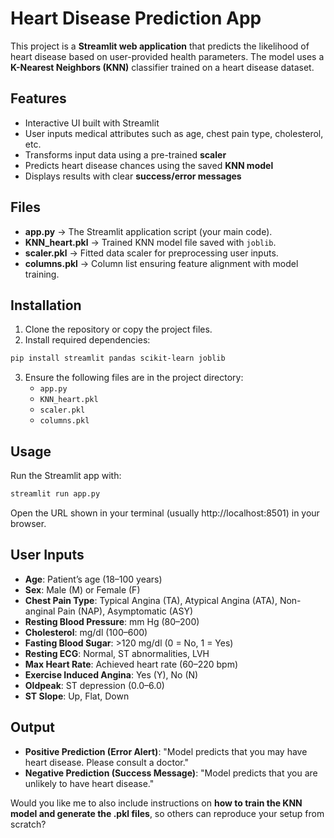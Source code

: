 # Heart Disease Prediction App

This project is a **Streamlit web application** that predicts the likelihood of heart disease based on user-provided health parameters. The model uses a **K-Nearest Neighbors (KNN)** classifier trained on a heart disease dataset.  

## Features
- Interactive UI built with Streamlit  
- User inputs medical attributes such as age, chest pain type, cholesterol, etc.  
- Transforms input data using a pre-trained **scaler**  
- Predicts heart disease chances using the saved **KNN model**  
- Displays results with clear **success/error messages**  

## Files
- **app.py** → The Streamlit application script (your main code).  
- **KNN_heart.pkl** → Trained KNN model file saved with `joblib`.  
- **scaler.pkl** → Fitted data scaler for preprocessing user inputs.  
- **columns.pkl** → Column list ensuring feature alignment with model training.  

## Installation
1. Clone the repository or copy the project files.  
2. Install required dependencies:  

```bash
pip install streamlit pandas scikit-learn joblib
```

3. Ensure the following files are in the project directory:  
   - `app.py`  
   - `KNN_heart.pkl`  
   - `scaler.pkl`  
   - `columns.pkl`  

## Usage
Run the Streamlit app with:

```bash
streamlit run app.py
```

Open the URL shown in your terminal (usually http://localhost:8501) in your browser.  

## User Inputs
- **Age**: Patient’s age (18–100 years)  
- **Sex**: Male (M) or Female (F)  
- **Chest Pain Type**: Typical Angina (TA), Atypical Angina (ATA), Non-anginal Pain (NAP), Asymptomatic (ASY)  
- **Resting Blood Pressure**: mm Hg (80–200)  
- **Cholesterol**: mg/dl (100–600)  
- **Fasting Blood Sugar**: >120 mg/dl (0 = No, 1 = Yes)  
- **Resting ECG**: Normal, ST abnormalities, LVH  
- **Max Heart Rate**: Achieved heart rate (60–220 bpm)  
- **Exercise Induced Angina**: Yes (Y), No (N)  
- **Oldpeak**: ST depression (0.0–6.0)  
- **ST Slope**: Up, Flat, Down  

## Output
- **Positive Prediction (Error Alert)**: "Model predicts that you may have heart disease. Please consult a doctor."  
- **Negative Prediction (Success Message)**: "Model predicts that you are unlikely to have heart disease."  


Would you like me to also include instructions on **how to train the KNN model and generate the .pkl files**, so others can reproduce your setup from scratch?

